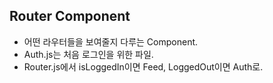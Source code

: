 ## Router Component
- 어떤 라우터들을 보여줄지 다루는 Component.
- Auth.js는 처음 로그인을 위한 파일.
- Router.js에서 isLoggedIn이면 Feed, LoggedOut이면 Auth로.